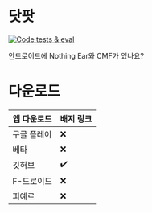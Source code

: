# 닷팟
[![Code tests & eval](https://github.com/NurMi-io/DotPod/actions/workflows/code-checks.yml/badge.svg)](https://github.com/NurMi-io/DotPod/actions/workflows/code-checks.yml)

안드로이드에 Nothing Ear와 CMF가 있나요?
# 다운로드
| 앱 다운로드 | 배지 링크          |
| ------- | ------------------ |
| 구글 플레이   | :x: |
| 베타   | :x:                |
| 깃허브   | :heavy_check_mark:                |
| F-드로이드   | :x: |
| 피예르   | :x:                |
